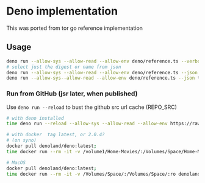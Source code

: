 # Deno implementation

This was ported from tor go reference implementation

## Usage

```bash
deno run --allow-sys --allow-read --allow-env deno/reference.ts --verbose testDirectories/rootDir01/
# select just the digest or name from json
deno run --allow-sys --allow-read --allow-env deno/reference.ts --json testDirectories/rootDir01/ | jq '.[]|.sha256'
deno run --allow-sys--allow-read --allow-env deno/reference.ts --json testDirectories/rootDir01/ | jq '.[]|.name'
```

### Run from GitHub (jsr later, when published)

Use `deno run --reload` to bust the github src url cache (REPO_SRC)

```bash
# with deno installed
time deno run --reload --allow-sys --allow-read --allow-env https://raw.githubusercontent.com/daneroo/directory-digester/main/deno/reference.ts --verbose  /Volumes/Space/Home-Movies/Tapes/

# with docker  tag latest, or 2.0.4?
# (on syno)
docker pull denoland/deno:latest;
time docker run --rm -it -v /volume1/Home-Movies/:/Volumes/Space/Home-Movies:ro denoland/deno:latest run --quiet --reload --allow-sys --allow-read --allow-env https://raw.githubusercontent.com/daneroo/directory-digester/main/deno/reference.ts --verbose /Volumes/Space/Home-Movies/Tapes/

# MacOS
docker pull denoland/deno:latest;
time docker run --rm -it -v /Volumes/Space/:/Volumes/Space/:ro denoland/deno:latest run --quiet --reload --allow-sys --allow-read --allow-env https://raw.githubusercontent.com/daneroo/directory-digester/main/deno/reference.ts --verbose /Volumes/Space/Home-Movies/Tapes/
```
